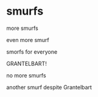 # smurfs

more smurfs

even more smurf

smorfs for everyone

GRANTELBART!

no more smurfs

another smurf despite Grantelbart
